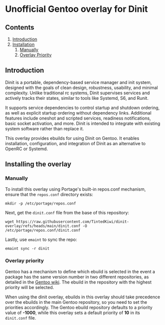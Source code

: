 # Unofficial Gentoo overlay for Dinit

## Contents

1. [Introduction](#introduction)
2. [Installation](#installing-the-overlay)
   1. [Manually](#manually)
   2. [Overlay Priority](#overlay-priority)

## Introduction

Dinit is a portable, dependency-based service manager and init system, designed with the goals of clean design, robustness, usability, and minimal complexity. Unlike traditional rc systems, Dinit supervises services and actively tracks their states, similar to tools like Systemd, S6, and Runit.

It supports service dependencies to control startup and shutdown ordering, as well as explicit startup ordering without dependency links. Additional features include oneshot and scripted services, readiness notifications, basic socket activation, and more. Dinit is intended to integrate with existing system software rather than replace it.

This overlay provides ebuilds for using Dinit on Gentoo. It enables installation, configuration, and integration of Dinit as an alternative to OpenRC or Systemd.

## Installing the overlay

### Manually

To install this overlay using Portage's built-in repos.conf mechanism, ensure that the `repos.conf` directory exists:
```shell
mkdir -p /etc/portage/repos.conf
```

Next, get the `dinit.conf` file from the base of this repository:
```shell
wget https://raw.githubusercontent.com/TintedKiwi/dinit-overlay/refs/heads/main/dinit.conf -O /etc/portage/repos.conf/dinit.conf
```

Lastly, use `emaint` to sync the repo:
```shell
emaint sync -r dinit
```

### Overlay priority

Gentoo has a mechanism to define which ebuild is selected in the event a package has the same version number in two different repositories, as detailed in the [Gentoo wiki](https://wiki.gentoo.org/wiki//etc/portage/repos.conf).
The ebuild in the repository with the highest priority will be selected.

When using the dinit overlay, ebuilds in this overlay should take precedence over the ebuilds in the main Gentoo repository, so you need to set the priorities accordingly.
The Gentoo ebuild repository defaults to a priority value of **-1000**, while this overlay sets a default priority of **10** in its `dinit.conf` file.
